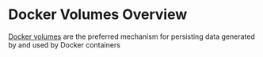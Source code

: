 # Docker Volumes Overview

[Docker volumes](https://docs.docker.com/engine/storage/volumes/) are the preferred mechanism for persisting data generated by and used by Docker containers
